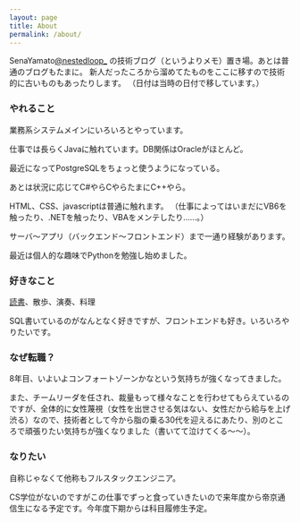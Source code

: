 ```yaml
---
layout: page
title: About
permalink: /about/
---
```


SenaYamato[@nestedloop_](https://twitter.com/nestedloop_) の技術ブログ（というよりメモ）置き場。あとは普通のブログもたまに。
新人だったころから溜めてたものをここに移すので技術的に古いものもあったりします。
（日付は当時の日付で移しています。）


### やれること
業務系システムメインにいろいろとやっています。

仕事では長らくJavaに触れています。DB関係はOracleがほとんど。

最近になってPostgreSQLをちょっと使うようになっている。

あとは状況に応じてC#やらCやらたまにC++やら。

HTML、CSS、javascriptは普通に触れます。
（仕事によってはいまだにVB6を触ったり、.NETを触ったり、VBAをメンテしたり……。）

サーバ～アプリ（バックエンド～フロントエンド）まで一通り経験があります。

最近は個人的な趣味でPythonを勉強し始めました。

### 好きなこと
[読書](https://nested-loops.github.io/blog/2022/08/01/1.html)、散歩、演奏、料理

SQL書いているのがなんとなく好きですが、フロントエンドも好き。いろいろやりたいです。

### なぜ転職？

8年目、いよいよコンフォートゾーンかなという気持ちが強くなってきました。

また、チームリーダを任され、裁量もって様々なことを行わせてもらえているのですが、全体的に女性蔑視（女性を出世させる気はない、女性だから給与を上げ渋る）なので、技術者として今から脂の乗る30代を迎えるにあたり、別のところで頑張りたい気持ちが強くなりました（書いてて泣けてくる～～）。

### なりたい

自称じゃなくて他称もフルスタックエンジニア。

CS学位がないのですがこの仕事でずっと食っていきたいので来年度から帝京通信生になる予定です。今年度下期からは科目履修生予定。
